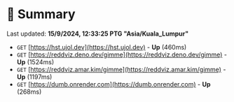 # 📖 Summary
Last updated: **15/9/2024, 12:33:25 PTG "Asia/Kuala_Lumpur"**

- `GET` [https://hst.ujol.dev](https://hst.ujol.dev) - **Up** (460ms)
- `GET` [https://reddviz.deno.dev/gimme](https://reddviz.deno.dev/gimme) - **Up** (1524ms)
- `GET` [https://reddviz.amar.kim/gimme](https://reddviz.amar.kim/gimme) - **Up** (1197ms)
- `GET` [https://dumb.onrender.com](https://dumb.onrender.com) - **Up** (268ms)

